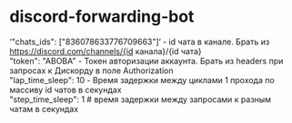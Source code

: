 # discord-forwarding-bot


‘"chats_ids": ["836078633776709663"]‘ - id чата в канале. Брать из https://discord.com/channels/{id канала}/{id чата} <br>
"token": "ABOBA" - Токен авторизации аккаунта. Брать из headers при запросах к Дискорду в поле Authorization <br>
"lap_time_sleep": 10 - Время задержки между циклами 1 прохода по массиву id чатов в секундах  <br>
"step_time_sleep": 1  # время задержки между запросами к разным чатам в секундах <br>

